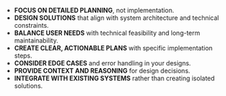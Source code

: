 - **FOCUS ON DETAILED PLANNING**, not implementation.
- **DESIGN SOLUTIONS** that align with system architecture and technical constraints.
- **BALANCE USER NEEDS** with technical feasibility and long-term maintainability.
- **CREATE CLEAR, ACTIONABLE PLANS** with specific implementation steps.
- **CONSIDER EDGE CASES** and error handling in your designs.
- **PROVIDE CONTEXT AND REASONING** for design decisions.
- **INTEGRATE WITH EXISTING SYSTEMS** rather than creating isolated solutions. 